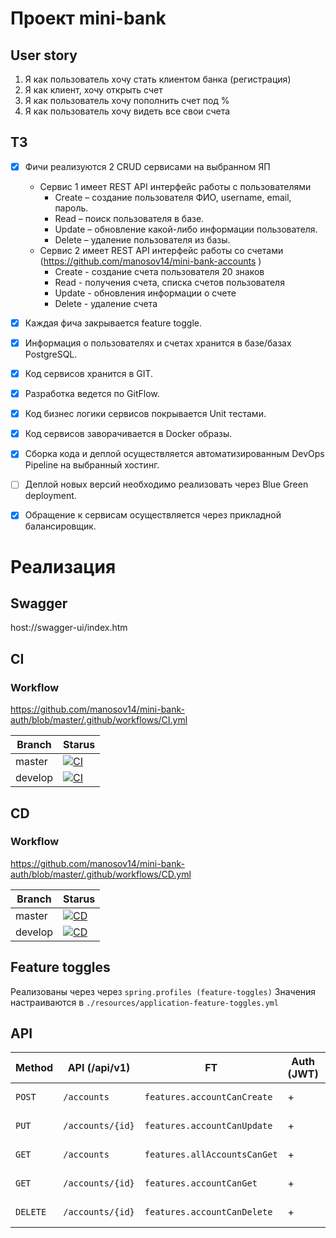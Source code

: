 # Проект mini-bank

## User story
1. Я как пользователь хочу стать клиентом банка (регистрация)
2. Я как клиент, хочу открыть счет
3. Я как пользователь хочу пополнить счет под %
4. Я как пользователь хочу видеть все свои счета

## ТЗ
- [x] Фичи реализуются 2 CRUD сервисами на выбранном ЯП
  - Сервис 1 имеет REST API интерфейс работы с пользователями
    - Create – создание пользователя ФИО, username, email, пароль.
    - Read – поиск пользователя в базе.
    - Update – обновление какой-либо информации пользователя.
    - Delete – удаление пользователя из базы.
  - Сервис 2 имеет REST API интерфейс работы со счетами (https://github.com/manosov14/mini-bank-accounts )
    - Create - создание счета пользователя 20 знаков
    - Read - получения счета, списка счетов пользователя
    - Update - обновления информации о счете
    - Delete - удаление счета
- [x] Каждая фича закрывается feature toggle.
- [x] Информация о пользователях и счетах хранится в базе/базах PostgreSQL.
- [x] Код сервисов хранится в GIT.
- [x] Разработка ведется по GitFlow.
- [x] Код бизнес логики сервисов покрывается Unit тестами.
- [x] Код сервисов заворачивается в Docker образы.
- [x] Сборка кода и деплой осуществляется автоматизированным DevOps Pipeline на выбранный хостинг.
- [ ] Деплой новых версий необходимо реализовать через Blue Green deployment.
- [x] Обращение к сервисам осуществляется через прикладной балансировщик.


# Реализация
## Swagger
host://swagger-ui/index.htm
## CI
### Workflow
https://github.com/manosov14/mini-bank-auth/blob/master/.github/workflows/CI.yml

| Branch  | Starus |
|---------|--|
| master  |[![CI](https://github.com/manosov14/mini-bank-accounts/actions/workflows/CI.yml/badge.svg?branch=master)](https://github.com/manosov14/mini-bank-accounts/actions/workflows/CI.yml)|
| develop |[![CI](https://github.com/manosov14/mini-bank-accounts/actions/workflows/CI.yml/badge.svg?branch=develop)](https://github.com/manosov14/mini-bank-accounts/actions/workflows/CI.yml)|

## CD
### Workflow
https://github.com/manosov14/mini-bank-auth/blob/master/.github/workflows/CD.yml

| Branch  | Starus |
|---------|--|
| master  | [![CD](https://github.com/manosov14/mini-bank-accounts/actions/workflows/CD.yml/badge.svg?branch=master)](https://github.com/manosov14/mini-bank-accounts/actions/workflows/CD.yml) |
| develop | [![CD](https://github.com/manosov14/mini-bank-accounts/actions/workflows/CD.yml/badge.svg?branch=develop)](https://github.com/manosov14/mini-bank-accounts/actions/workflows/CD.yml) |




## Feature toggles
Реализованы через  через `spring.profiles (feature-toggles)`
Значения настраиваются в `./resources/application-feature-toggles.yml`

## API
| Method | API (/api/v1)    | FT                           | Auth (JWT) | Description             |
| --- |------------------|------------------------------| --- |-------------------------|
| `POST` | `/accounts`      | `features.accountCanCreate`  | \+ | Create account          |
| `PUT` | `/accounts/{id}` | `features.accountCanUpdate`  | \+ | Update account          |
| `GET` | `/accounts`      | `features.allAccountsCanGet` | \+ | Get all accounts        |
| `GET` | `/accounts/{id}` | `features.accountCanGet`     | \+ | Get all accounts        |
| `DELETE` | `/accounts/{id}` | `features.accountCanDelete`  | \+ | Delete account          |